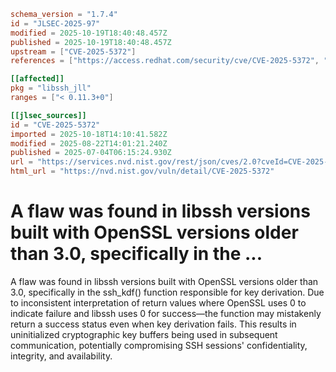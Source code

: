 ```toml
schema_version = "1.7.4"
id = "JLSEC-2025-97"
modified = 2025-10-19T18:40:48.457Z
published = 2025-10-19T18:40:48.457Z
upstream = ["CVE-2025-5372"]
references = ["https://access.redhat.com/security/cve/CVE-2025-5372", "https://bugzilla.redhat.com/show_bug.cgi?id=2369388"]

[[affected]]
pkg = "libssh_jll"
ranges = ["< 0.11.3+0"]

[[jlsec_sources]]
id = "CVE-2025-5372"
imported = 2025-10-18T14:10:41.582Z
modified = 2025-08-22T14:01:21.240Z
published = 2025-07-04T06:15:24.930Z
url = "https://services.nvd.nist.gov/rest/json/cves/2.0?cveId=CVE-2025-5372"
html_url = "https://nvd.nist.gov/vuln/detail/CVE-2025-5372"
```

# A flaw was found in libssh versions built with OpenSSL versions older than 3.0, specifically in the ...

A flaw was found in libssh versions built with OpenSSL versions older than 3.0, specifically in the ssh_kdf() function responsible for key derivation. Due to inconsistent interpretation of return values where OpenSSL uses 0 to indicate failure and libssh uses 0 for success—the function may mistakenly return a success status even when key derivation fails. This results in uninitialized cryptographic key buffers being used in subsequent communication, potentially compromising SSH sessions' confidentiality, integrity, and availability.

